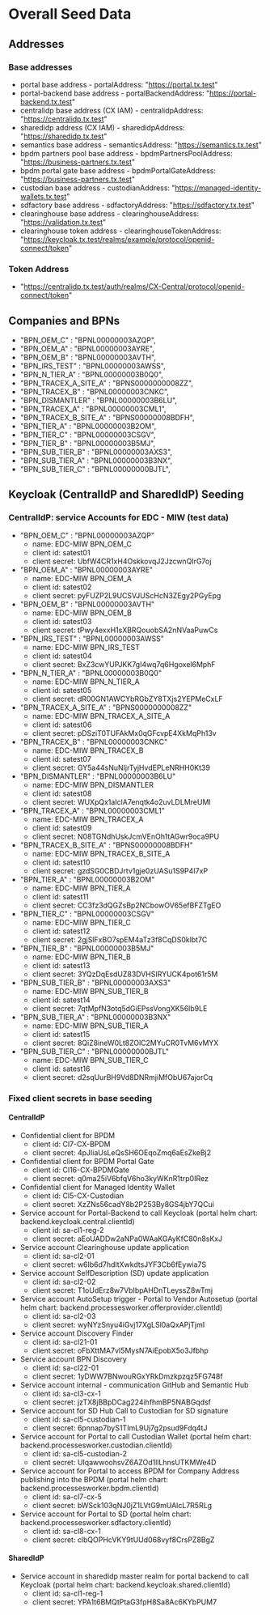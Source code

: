 # Overall Seed Data

## Addresses

### Base addresses

- portal base address - portalAddress: "<https://portal.tx.test>"
- portal-backend base address - portalBackendAddress: "<https://portal-backend.tx.test>"
- centralidp base address (CX IAM) - centralidpAddress: "<https://centralidp.tx.test>"
- sharedidp address (CX IAM) - sharedidpAddress: "<https://sharedidp.tx.test>"
- semantics base address - semanticsAddress: "<https://semantics.tx.test>"
- bpdm partners pool base address - bpdmPartnersPoolAddress: "<https://business-partners.tx.test>"
- bpdm portal gate base address - bpdmPortalGateAddress: "<https://business-partners.tx.test>"
- custodian base address - custodianAddress: "<https://managed-identity-wallets.tx.test>"
- sdfactory base address - sdfactoryAddress: "<https://sdfactory.tx.test>"
- clearinghouse base address - clearinghouseAddress: "<https://validation.tx.test>"
- clearinghouse token address - clearinghouseTokenAddress: "<https://keycloak.tx.test/realms/example/protocol/openid-connect/token>"

### Token Address

- "<https://centralidp.tx.test/auth/realms/CX-Central/protocol/openid-connect/token>"

## Companies and BPNs

- "BPN_OEM_C" : "BPNL00000003AZQP",
- "BPN_OEM_A" : "BPNL00000003AYRE",
- "BPN_OEM_B" : "BPNL00000003AVTH",
- "BPN_IRS_TEST" : "BPNL00000003AWSS",
- "BPN_N_TIER_A" : "BPNL00000003B0Q0",
- "BPN_TRACEX_A_SITE_A" : "BPNS0000000008ZZ",
- "BPN_TRACEX_B" : "BPNL00000003CNKC",
- "BPN_DISMANTLER" : "BPNL00000003B6LU",
- "BPN_TRACEX_A" : "BPNL00000003CML1",
- "BPN_TRACEX_B_SITE_A" : "BPNS00000008BDFH",
- "BPN_TIER_A" : "BPNL00000003B2OM",
- "BPN_TIER_C" : "BPNL00000003CSGV",
- "BPN_TIER_B" : "BPNL00000003B5MJ",
- "BPN_SUB_TIER_B" : "BPNL00000003AXS3",
- "BPN_SUB_TIER_A" : "BPNL00000003B3NX",
- "BPN_SUB_TIER_C" : "BPNL00000000BJTL",

## Keycloak (CentralIdP and SharedIdP) Seeding

### CentralIdP: service Accounts for EDC - MIW (test data)

- "BPN_OEM_C" : "BPNL00000003AZQP"
    - name: EDC-MIW BPN_OEM_C
    - client id: satest01
    - client secret: UbfW4CR1xH4OskkovqJ2JzcwnQIrG7oj
- "BPN_OEM_A" : "BPNL00000003AYRE"
    - name: EDC-MIW BPN_OEM_A
    - client id: satest02
    - client secret: pyFUZP2L9UCSVJUScHcN3ZEgy2PGyEpg
- "BPN_OEM_B" : "BPNL00000003AVTH"
    - name: EDC-MIW BPN_OEM_B
    - client id: satest03
    - client secret: tPwy4exxH1sXBRQouobSA2nNVaaPuwCs
- "BPN_IRS_TEST" : "BPNL00000003AWSS"
    - name: EDC-MIW BPN_IRS_TEST
    - client id: satest04
    - client secret: BxZ3cwYUPJKK7gI4wq7q6Hgoxel6MphF
- "BPN_N_TIER_A" : "BPNL00000003B0Q0"
    - name: EDC-MIW BPN_N_TIER_A
    - client id: satest05
    - client secret: dR00GN1AWCYbRGbZY8TXjs2YEPMeCxLF
- "BPN_TRACEX_A_SITE_A" : "BPNS0000000008ZZ"
    - name: EDC-MIW BPN_TRACEX_A_SITE_A
    - client id: satest06
    - client secret: pDSziT0TUFAkMx0qGFcvpE4XkMqPh13v
- "BPN_TRACEX_B" : "BPNL00000003CNKC"
    - name: EDC-MIW BPN_TRACEX_B
    - client id: satest07
    - client secret: GY5a44sNuNIjrTyjHvdEPLeNRHH0Kt39
- "BPN_DISMANTLER" : "BPNL00000003B6LU"
    - name: EDC-MIW BPN_DISMANTLER
    - client id: satest08
    - client secret: WUXpQx1aIclA7enqtk4o2uvLDLMreUMI
- "BPN_TRACEX_A" : "BPNL00000003CML1"
    - name: EDC-MIW BPN_TRACEX_A
    - client id: satest09
    - client secret: N08TGNdhUskJcmVEnOh1tAGwr9oca9PU
- "BPN_TRACEX_B_SITE_A" : "BPNS00000008BDFH"
    - name: EDC-MIW BPN_TRACEX_B_SITE_A
    - client id: satest10
    - client secret: gzdSG0CBDJrtv1gje0zUASu1S9P4I7xP
- "BPN_TIER_A" : "BPNL00000003B2OM"
    - name: EDC-MIW BPN_TIER_A
    - client id: satest11
    - client secret: CC3fz3dQGZsBp2NCbowOV65efBFZTgEO
- "BPN_TIER_C" : "BPNL00000003CSGV"
    - name: EDC-MIW BPN_TIER_C
    - client id: satest12
    - client secret: 2gjSlFxBO7spEM4aTz3f8CqDS0klbt7C
- "BPN_TIER_B" : "BPNL00000003B5MJ"
    - name: EDC-MIW BPN_TIER_B
    - client id: satest13
    - client secret: 3YQzDqEsdUZ83DVHSIRYUCK4pot61r5M
- "BPN_SUB_TIER_B" : "BPNL00000003AXS3"
    - name: EDC-MIW BPN_SUB_TIER_B
    - client id: satest14
    - client secret: 7qtMpfN3otq5dGiEPssVongXK56lb9LE
- "BPN_SUB_TIER_A" : "BPNL00000003B3NX"
    - name: EDC-MIW BPN_SUB_TIER_A
    - client id: satest15
    - client secret: 8QiZ8ineW0Lt8ZOlC2MYuCR0TvM6vMYX
- "BPN_SUB_TIER_C" : "BPNL00000000BJTL"
    - name: EDC-MIW BPN_SUB_TIER_C
    - client id: satest16
    - client secret: d2sqUurBH9Vd8DNRmjiMfObU67ajorCq

### Fixed client secrets in base seeding

#### CentralIdP

- Confidential client for BPDM
    - client id: Cl7-CX-BPDM
    - client secret: 4pJIiaUsLeQsSH6OEqoZmq6aEsZkeBj2
- Confidential client for BPDM Portal Gate
    - client id: Cl16-CX-BPDMGate
    - client secret: q0ma25iV6bfqV6ho3kyWKnR1trp0IRez
- Confidential client for Managed Identity Wallet
    - client id: Cl5-CX-Custodian
    - client secret: XzZNs56cadY8b2P253By8GS4jbY7QCui
- Service account for Portal-Backend to call Keycloak (portal helm chart: backend.keycloak.central.clientId)
    - client id: sa-cl1-reg-2
    - client secret: aEoUADDw2aNPa0WAaKGAyKfC80n8sKxJ
- Service account Clearinghouse update application
    - client id: sa-cl2-01
    - client secret: w6Ib6d7hdltXwkdtsJYF3Cb6fEywia7S
- Service account SelfDescription (SD) update application
    - client id: sa-cl2-02
    - client secret: T1oUdErz8w7VbIbpAHDnTLeyssZ8wTmj
- Service account AutoSetup trigger - Portal to Vendor Autosetup (portal helm chart: backend.processesworker.offerprovider.clientId)
    - client id: sa-cl2-03
    - client secret: wyNYzSnyu4iGvj17XgLSl0aQxAPjTjmI
- Service account Discovery Finder
    - client id: sa-cl21-01
    - client secret: oFbXttMA7vI5MysN7AiEpobX5o3Jfbhp
- Service account BPN Discovery
    - client id: sa-cl22-01
    - client secret: 1yDWW7BNwouRGxYRkDmzkpzqz5FG748f
- Service account internal - communication GitHub and Semantic Hub
    - client id: sa-cl3-cx-1
    - client secret: jzTX8jBBpDCag224ihfhmBP5NABGqdsf
- Service account for SD Hub Call to Custodian for SD signature
    - client id: sa-cl5-custodian-1
    - client secret: 6pnnap7byS1TImL9Uj7g2psud9Fdq4tJ
- Service account for Portal to call Custodian Wallet (portal helm chart: backend.processesworker.custodian.clientId)
    - client id: sa-cl5-custodian-2
    - client secret: UIqawwoohsvZ6AZOd1llLhnsUTKMWe4D
- Service account for Portal to access BPDM for Company Address publishing into the BPDM (portal helm chart: backend.processesworker.bpdm.clientId)
    - client id: sa-cl7-cx-5
    - client secret: bWSck103qNJ0jZ1LVtG9mUAlcL7R5RLg
- Service account for Portal to SD (portal helm chart: backend.processesworker.sdfactory.clientId)
    - client id: sa-cl8-cx-1
    - client secret: clbQOPHcVKY9tUUd068vyf8CrsPZ8BgZ

#### SharedIdP

- Service account in sharedidp master realm for portal backend to call Keycloak (portal helm chart: backend.keycloak.shared.clientId)
    - client id: sa-cl1-reg-1
    - client secret: YPA1t6BMQtPtaG3fpH8Sa8Ac6KYbPUM7
